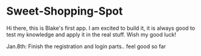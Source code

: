 # Sweet-Shopping-Spot

Hi there, this is Blake's first app. I am excited to build it, it is always good to test my knowledge and apply it in the real stuff. Wish my good luck!

Jan.8th: Finish the registration and login parts.. feel good so far

